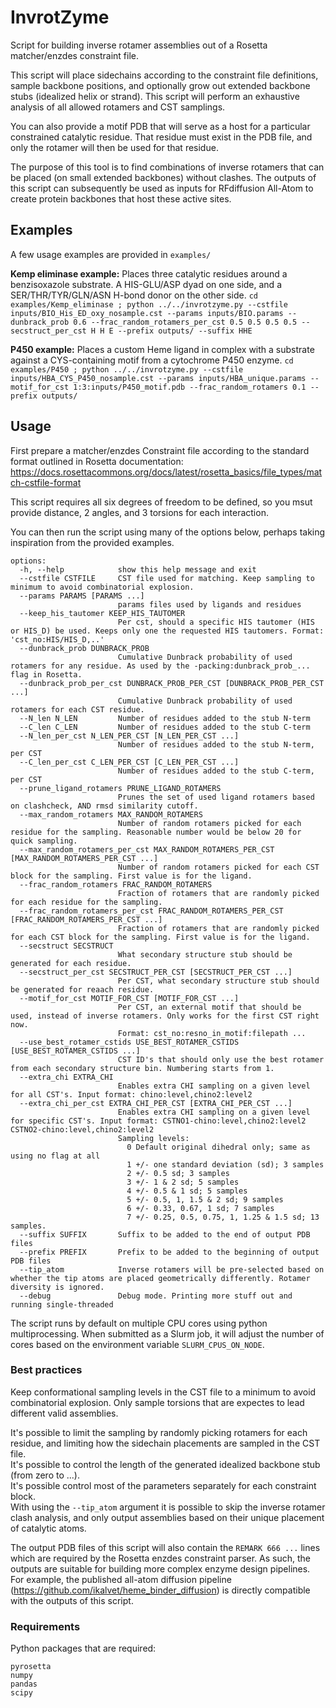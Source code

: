 # InvrotZyme

Script for building inverse rotamer assemblies out of a Rosetta matcher/enzdes constraint file.

This script will place sidechains according to the constraint file definitions, sample backbone positions, and optionally grow out extended backbone stubs (idealized helix or strand).
This script will perform an exhaustive analysis of all allowed rotamers and CST samplings.

You can also provide a motif PDB that will serve as a host for a particular constrained catalytic residue. That residue must exist in the PDB file, and only the rotamer will then be used for that residue.

The purpose of this tool is to find combinations of inverse rotamers that can be placed (on small extended backbones) without clashes. The outputs of this script can subsequently be used as inputs for RFdiffusion All-Atom to create protein backbones that host these active sites.



## Examples

A few usage examples are provided in `examples/`

**Kemp eliminase example:**
Places three catalytic residues around a benzisoxazole substrate. A HIS-GLU/ASP dyad on one side, and a SER/THR/TYR/GLN/ASN H-bond donor on the other side.
`cd examples/Kemp_eliminase ; python ../../invrotzyme.py --cstfile inputs/BIO_His_ED_oxy_nosample.cst --params inputs/BIO.params --dunbrack_prob 0.6 --frac_random_rotamers_per_cst 0.5 0.5 0.5 0.5 --secstruct_per_cst H H E --prefix outputs/ --suffix HHE`


**P450 example:**
Places a custom Heme ligand in complex with a substrate against a CYS-containing motif from a cytochrome P450 enzyme.
`cd examples/P450 ; python ../../invrotzyme.py --cstfile inputs/HBA_CYS_P450_nosample.cst --params inputs/HBA_unique.params --motif_for_cst 1:3:inputs/P450_motif.pdb --frac_random_rotamers 0.1 --prefix outputs/`


## Usage

First prepare a matcher/enzdes Constraint file according to the standard format outlined in Rosetta documentation:<br>
https://docs.rosettacommons.org/docs/latest/rosetta_basics/file_types/match-cstfile-format

This script requires all six degrees of freedom to be defined, so you msut provide distance, 2 angles, and 3 torsions for each interaction.

You can then run the script using many of the options below, perhaps taking inspiration from the provided examples.

```
options:
  -h, --help            show this help message and exit
  --cstfile CSTFILE     CST file used for matching. Keep sampling to minimum to avoid combinatorial explosion.
  --params PARAMS [PARAMS ...]
                        params files used by ligands and residues
  --keep_his_tautomer KEEP_HIS_TAUTOMER
                        Per cst, should a specific HIS tautomer (HIS or HIS_D) be used. Keeps only one the requested HIS tautomers. Format: 'cst_no:HIS/HIS_D,..'
  --dunbrack_prob DUNBRACK_PROB
                        Cumulative Dunbrack probability of used rotamers for any residue. As used by the -packing:dunbrack_prob_... flag in Rosetta.
  --dunbrack_prob_per_cst DUNBRACK_PROB_PER_CST [DUNBRACK_PROB_PER_CST ...]
                        Cumulative Dunbrack probability of used rotamers for each CST residue.
  --N_len N_LEN         Number of residues added to the stub N-term
  --C_len C_LEN         Number of residues added to the stub C-term
  --N_len_per_cst N_LEN_PER_CST [N_LEN_PER_CST ...]
                        Number of residues added to the stub N-term, per CST
  --C_len_per_cst C_LEN_PER_CST [C_LEN_PER_CST ...]
                        Number of residues added to the stub C-term, per CST
  --prune_ligand_rotamers PRUNE_LIGAND_ROTAMERS
                        Prunes the set of used ligand rotamers based on clashcheck, AND rmsd similarity cutoff.
  --max_random_rotamers MAX_RANDOM_ROTAMERS
                        Number of random rotamers picked for each residue for the sampling. Reasonable number would be below 20 for quick sampling.
  --max_random_rotamers_per_cst MAX_RANDOM_ROTAMERS_PER_CST [MAX_RANDOM_ROTAMERS_PER_CST ...]
                        Number of random rotamers picked for each CST block for the sampling. First value is for the ligand.
  --frac_random_rotamers FRAC_RANDOM_ROTAMERS
                        Fraction of rotamers that are randomly picked for each residue for the sampling.
  --frac_random_rotamers_per_cst FRAC_RANDOM_ROTAMERS_PER_CST [FRAC_RANDOM_ROTAMERS_PER_CST ...]
                        Fraction of rotamers that are randomly picked for each CST block for the sampling. First value is for the ligand.
  --secstruct SECSTRUCT
                        What secondary structure stub should be generated for each residue.
  --secstruct_per_cst SECSTRUCT_PER_CST [SECSTRUCT_PER_CST ...]
                        Per CST, what secondary structure stub should be generated for reaach residue.
  --motif_for_cst MOTIF_FOR_CST [MOTIF_FOR_CST ...]
                        Per CST, an external motif that should be used, instead of inverse rotamers. Only works for the first CST right now.
                        Format: cst_no:resno_in_motif:filepath ...
  --use_best_rotamer_cstids USE_BEST_ROTAMER_CSTIDS [USE_BEST_ROTAMER_CSTIDS ...]
                        CST ID's that should only use the best rotamer from each secondary structure bin. Numbering starts from 1.
  --extra_chi EXTRA_CHI
                        Enables extra CHI sampling on a given level for all CST's. Input format: chino:level,chino2:level2
  --extra_chi_per_cst EXTRA_CHI_PER_CST [EXTRA_CHI_PER_CST ...]
                        Enables extra CHI sampling on a given level for specific CST's. Input format: CSTNO1-chino:level,chino2:level2 CSTNO2-chino:level,chino2:level2
                        Sampling levels:
                          0 Default original dihedral only; same as using no flag at all
                          1 +/- one standard deviation (sd); 3 samples 
                          2 +/- 0.5 sd; 3 samples 
                          3 +/- 1 & 2 sd; 5 samples 
                          4 +/- 0.5 & 1 sd; 5 samples
                          5 +/- 0.5, 1, 1.5 & 2 sd; 9 samples 
                          6 +/- 0.33, 0.67, 1 sd; 7 samples 
                          7 +/- 0.25, 0.5, 0.75, 1, 1.25 & 1.5 sd; 13 samples.
  --suffix SUFFIX       Suffix to be added to the end of output PDB files
  --prefix PREFIX       Prefix to be added to the beginning of output PDB files
  --tip_atom            Inverse rotamers will be pre-selected based on whether the tip atoms are placed geometrically differently. Rotamer diversity is ignored.
  --debug               Debug mode. Printing more stuff out and running single-threaded
```

The script runs by default on multiple CPU cores using python multiprocessing. When submitted as a Slurm job, it will adjust the number of cores based on the environment variable `SLURM_CPUS_ON_NODE`.


### Best practices

Keep conformational sampling levels in the CST file to a minimum to avoid combinatorial explosion. Only sample torsions that are expectes to lead different valid assemblies.<br>

It's possible to limit the sampling by randomly picking rotamers for each residue, and limiting how the sidechain placements are sampled in the CST file.<br>
It's possible to control the length of the generated idealized backbone stub (from zero to ...).<br>
It's possible control most of the parameters separately for each constraint block.<br>
With using the `--tip_atom` argument it is possible to skip the inverse rotamer clash analysis, and only output assemblies based on their unique placement of catalytic atoms.

The output PDB files of this script will also contain the `REMARK 666 ...` lines which are required by the Rosetta enzdes constraint parser. As such, the outputs are suitable for building more complex enzyme design pipelines.<br>
For example, the published all-atom diffusion pipeline (https://github.com/ikalvet/heme_binder_diffusion) is directly compatible with the outputs of this script.


### Requirements

Python packages that are required:
```
pyrosetta
numpy
pandas
scipy
```
